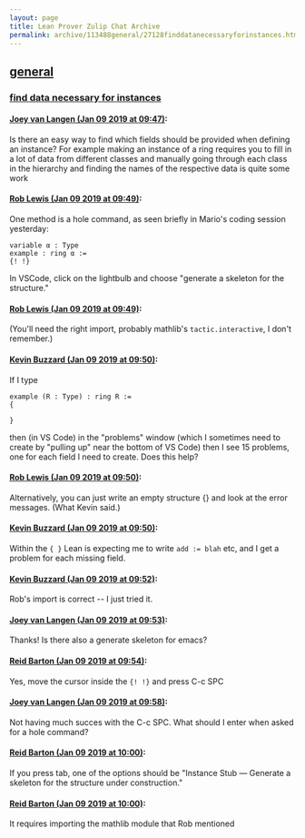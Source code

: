 ```yaml
---
layout: page
title: Lean Prover Zulip Chat Archive 
permalink: archive/113488general/27128finddatanecessaryforinstances.html
---
```


## [general](index.html)
### [find data necessary for instances](27128finddatanecessaryforinstances.html)

#### [Joey van Langen (Jan 09 2019 at 09:47)](https://leanprover.zulipchat.com/#narrow/stream/113488-general/topic/find%20data%20necessary%20for%20instances/near/154708830):
Is there an easy way to find which fields should be provided when defining an instance?
For example making an instance of a ring requires you to fill in a lot of data from different classes and manually going through each class in the hierarchy and finding the names of the respective data is quite some work

#### [Rob Lewis (Jan 09 2019 at 09:49)](https://leanprover.zulipchat.com/#narrow/stream/113488-general/topic/find%20data%20necessary%20for%20instances/near/154708917):
One method is a hole command, as seen briefly in Mario's coding session yesterday:
```lean
variable α : Type
example : ring α :=
{! !}
```
In VSCode, click on the lightbulb and choose "generate a skeleton for the structure."

#### [Rob Lewis (Jan 09 2019 at 09:49)](https://leanprover.zulipchat.com/#narrow/stream/113488-general/topic/find%20data%20necessary%20for%20instances/near/154708931):
(You'll need the right import, probably mathlib's `tactic.interactive`, I don't remember.)

#### [Kevin Buzzard (Jan 09 2019 at 09:50)](https://leanprover.zulipchat.com/#narrow/stream/113488-general/topic/find%20data%20necessary%20for%20instances/near/154708988):
If I type

```lean
example (R : Type) : ring R :=
{
  
}
```

then (in VS Code) in the "problems" window (which I sometimes need to create by "pulling up" near the bottom of VS Code) then I see 15 problems, one for each field I need to create. Does this help?

#### [Rob Lewis (Jan 09 2019 at 09:50)](https://leanprover.zulipchat.com/#narrow/stream/113488-general/topic/find%20data%20necessary%20for%20instances/near/154708993):
Alternatively, you can just write an empty structure {} and look at the error messages. (What Kevin said.)

#### [Kevin Buzzard (Jan 09 2019 at 09:50)](https://leanprover.zulipchat.com/#narrow/stream/113488-general/topic/find%20data%20necessary%20for%20instances/near/154709008):
Within the `{ }` Lean is expecting me to write `add := blah` etc, and I get a problem for each missing field.

#### [Kevin Buzzard (Jan 09 2019 at 09:52)](https://leanprover.zulipchat.com/#narrow/stream/113488-general/topic/find%20data%20necessary%20for%20instances/near/154709107):
Rob's import is correct -- I just tried it.

#### [Joey van Langen (Jan 09 2019 at 09:53)](https://leanprover.zulipchat.com/#narrow/stream/113488-general/topic/find%20data%20necessary%20for%20instances/near/154709132):
Thanks! Is there also a generate skeleton for emacs?

#### [Reid Barton (Jan 09 2019 at 09:54)](https://leanprover.zulipchat.com/#narrow/stream/113488-general/topic/find%20data%20necessary%20for%20instances/near/154709175):
Yes, move the cursor inside the `{! !}` and press C-c SPC

#### [Joey van Langen (Jan 09 2019 at 09:58)](https://leanprover.zulipchat.com/#narrow/stream/113488-general/topic/find%20data%20necessary%20for%20instances/near/154709342):
Not having much succes with the C-c SPC. What should I enter when asked for a hole command?

#### [Reid Barton (Jan 09 2019 at 10:00)](https://leanprover.zulipchat.com/#narrow/stream/113488-general/topic/find%20data%20necessary%20for%20instances/near/154709443):
If you press tab, one of the options should be "Instance Stub — Generate a skeleton for the structure under construction."

#### [Reid Barton (Jan 09 2019 at 10:00)](https://leanprover.zulipchat.com/#narrow/stream/113488-general/topic/find%20data%20necessary%20for%20instances/near/154709450):
It requires importing the mathlib module that Rob mentioned

